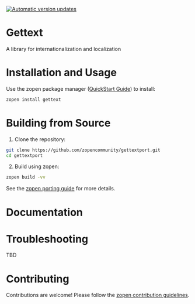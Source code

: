 [![Automatic version updates](https://github.com/ZOSOpenTools/gettextport/actions/workflows/bump.yml/badge.svg)](https://github.com/ZOSOpenTools/gettextport/actions/workflows/bump.yml)

# Gettext

A library for internationalization and localization

# Installation and Usage

Use the zopen package manager ([QuickStart Guide](https://zopen.community/#/Guides/QuickStart)) to install:
```bash
zopen install gettext
```

# Building from Source

1. Clone the repository:
```bash
git clone https://github.com/zopencommunity/gettextport.git
cd gettextport
```
2. Build using zopen:
```bash
zopen build -vv
```

See the [zopen porting guide](https://zopen.community/#/Guides/Porting) for more details.

# Documentation


# Troubleshooting
TBD

# Contributing
Contributions are welcome! Please follow the [zopen contribution guidelines](https://github.com/zopencommunity/meta/blob/main/CONTRIBUTING.md).

